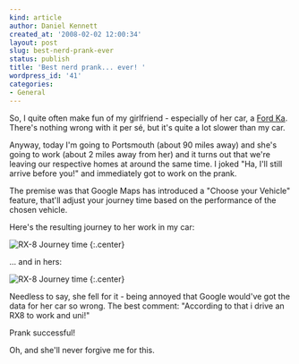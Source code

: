 ```yaml
---
kind: article
author: Daniel Kennett
created_at: '2008-02-02 12:00:34'
layout: post
slug: best-nerd-prank-ever
status: publish
title: 'Best nerd prank... ever! '
wordpress_id: '41'
categories:
- General
---
```


So, I quite often make fun of my girlfriend - especially of her car, a <a href="http://www.ford.co.uk/ka">Ford Ka</a>. There's nothing wrong with it per sé, but it's quite a lot slower than my car. 

Anyway, today I'm going to Portsmouth (about 90 miles away) and she's going to work (about 2 miles away from her) and it turns out that we're leaving our respective homes at around the same time. I joked "Ha, I'll still arrive before you!" and immediately got to work on the prank.

<!--more-->

The premise was that Google Maps has introduced a "Choose your Vehicle" feature, that'll adjust your journey time based on the performance of the chosen vehicle. 

Here's the resulting journey to her work in my car:

<img src="/pictures/GooglePrank-RX8.png" alt="RX-8 Journey time" />
{:.center}

... and in hers:

<img src="/pictures/GooglePrank-Ka.png" alt="RX-8 Journey time" />
{:.center}

Needless to say, she fell for it - being annoyed that Google would've got the data for her car so wrong. The best comment: "According to that i drive an RX8 to work and uni!"

Prank successful! 

Oh, and she'll never forgive me for this.